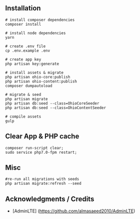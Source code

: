 ## Installation

```
# install composer dependencies
composer install

# install node dependencies
yarn

# create .env file
cp .env.example .env

# create app key
php artisan key:generate

# install assets & migrate
php artisan ohio-core:publish
php artisan ohio-content:publish
composer dumpautoload

# migrate & seed
php artisan migrate
php artisan db:seed --class=OhioCoreSeeder
php artisan db:seed --class=OhioContentSeeder

# compile assets
gulp
```

## Clear App & PHP cache

```
composer run-script clear; 
sudo service php7.0-fpm restart;
```

## Misc

```
#re-run all migrations with seeds
php artisan migrate:refresh --seed 
```

## Acknowledgments / Credits

* [AdminLTE] (https://github.com/almasaeed2010/AdminLTE)